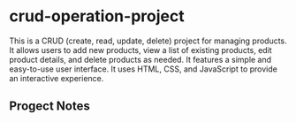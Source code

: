 # crud-operation-project
This is a CRUD (create, read, update, delete) project for managing products. It allows users to add new products, view a list of existing products, edit product details, and delete products as needed. It features a simple and easy-to-use user interface. It uses HTML, CSS, and JavaScript to provide an interactive experience.

## Progect Notes
